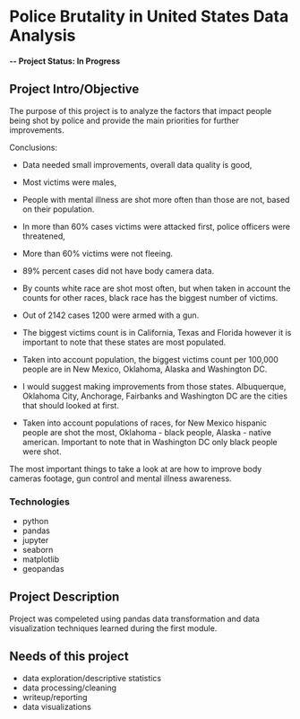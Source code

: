 # Police Brutality in United States Data Analysis


#### -- Project Status: In Progress

## Project Intro/Objective

The purpose of this project is to analyze the factors that impact people being shot by police and provide the main priorities for further improvements. 

Conclusions:

- Data needed small improvements, overall data quality is good, 
- Most victims were males,
- People with mental illness are shot more often than those are not, based on their population. 
- In more than 60% cases victims were attacked first, police officers were threatened, 
- More than 60% victims were not fleeing. 
- 89% percent cases did not have body camera data.
- By counts white race are shot most often, but when taken in account the counts for other races, black race has the biggest number of victims. 
- Out of 2142 cases 1200 were armed with a gun. 

- The biggest victims count is in California, Texas and Florida however it is important to note that these states are most populated. 
- Taken into account population, the biggest victims count per 100,000 people are in New Mexico, Oklahoma, Alaska and Washington DC. 

- I would suggest making improvements from those states. Albuquerque, Oklahoma City, Anchorage, Fairbanks and Washington DC are the cities that should looked at first. 
- Taken into account populations of races, for New Mexico hispanic people are shot the most, Oklahoma - black people, Alaska - native american. Important to note that in Washington DC only black people were shot. 

The most important things to take a look at are how to improve body cameras footage, gun control and mental illness awareness. 

### Technologies
* python
* pandas
* jupyter
* seaborn
* matplotlib
* geopandas

## Project Description
Project was compeleted using pandas data transformation and data visualization techniques learned during the first module. 

## Needs of this project

- data exploration/descriptive statistics
- data processing/cleaning
- writeup/reporting
- data visualizations
